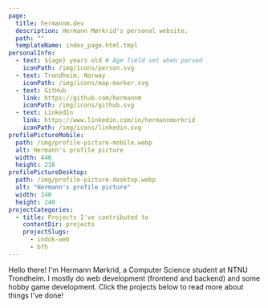 ```yaml
---
page:
  title: hermannm.dev
  description: Hermann Mørkrid's personal website.
  path: ""
  templateName: index_page.html.tmpl
personalInfo:
  - text: ${age} years old # Age field set when parsed
    iconPath: /img/icons/person.svg
  - text: Trondheim, Norway
    iconPath: /img/icons/map-marker.svg
  - text: GitHub
    link: https://github.com/hermannm
    iconPath: /img/icons/github.svg
  - text: LinkedIn
    link: https://www.linkedin.com/in/hermannmorkrid
    iconPath: /img/icons/linkedin.svg
profilePictureMobile:
  path: /img/profile-picture-mobile.webp
  alt: Hermann's profile picture
  width: 440
  height: 216
profilePictureDesktop:
  path: /img/profile-picture-desktop.webp
  alt: "Hermann's profile picture"
  width: 240
  height: 240
projectCategories:
  - title: Projects I've contributed to
    contentDir: projects
    projectSlugs:
      - indok-web
      - bfh
---
```


Hello there! I'm Hermann Mørkrid, a Computer Science student at NTNU Trondheim. I mostly do web
development (frontend and backend) and some hobby game development. Click the projects below to read
more about things I've done!
